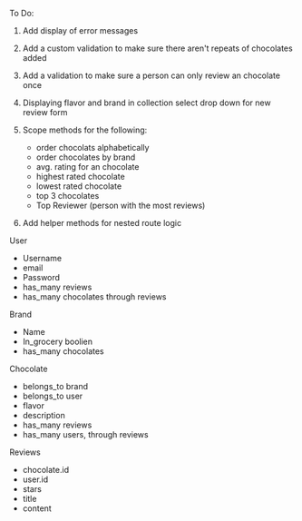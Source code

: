 To Do:

1. Add display of error messages

2. Add a custom validation to make sure there aren't repeats of chocolates added

3. Add a validation to make sure a person can only review an chocolate once

4. Displaying flavor and brand in collection select drop down for new review form

5. Scope methods for the following:
    - order chocolats alphabetically
    - order chocolates by brand
    - avg. rating for an chocolate
    - highest rated chocolate
    - lowest rated chocolate
    - top 3 chocolates
    - Top Reviewer (person with the most reviews)

6. Add helper methods for nested route logic

User
- Username
- email
- Password
- has_many reviews
- has_many chocolates through reviews

Brand
- Name
- In_grocery boolien
- has_many chocolates

Chocolate
- belongs_to brand
- belongs_to user
- flavor
- description
- has_many reviews
- has_many users, through reviews

Reviews
- chocolate.id
- user.id
- stars
- title
- content






